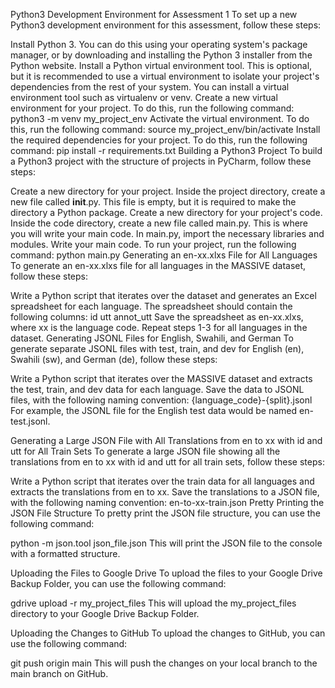 Python3 Development Environment for Assessment 1
To set up a new Python3 development environment for this assessment, follow these steps:

Install Python 3. You can do this using your operating system's package manager, or by downloading and installing the Python 3 installer from the Python website.
Install a Python virtual environment tool. This is optional, but it is recommended to use a virtual environment to isolate your project's dependencies from the rest of your system. You can install a virtual environment tool such as virtualenv or venv.
Create a new virtual environment for your project. To do this, run the following command:
python3 -m venv my_project_env
Activate the virtual environment. To do this, run the following command:
source my_project_env/bin/activate
Install the required dependencies for your project. To do this, run the following command:
pip install -r requirements.txt
Building a Python3 Project
To build a Python3 project with the structure of projects in PyCharm, follow these steps:

Create a new directory for your project.
Inside the project directory, create a new file called __init__.py. This file is empty, but it is required to make the directory a Python package.
Create a new directory for your project's code.
Inside the code directory, create a new file called main.py. This is where you will write your main code.
In main.py, import the necessary libraries and modules.
Write your main code.
To run your project, run the following command:
python main.py
Generating an en-xx.xlxs File for All Languages
To generate an en-xx.xlxs file for all languages in the MASSIVE dataset, follow these steps:

Write a Python script that iterates over the dataset and generates an Excel spreadsheet for each language.
The spreadsheet should contain the following columns:
id
utt
annot_utt
Save the spreadsheet as en-xx.xlxs, where xx is the language code.
Repeat steps 1-3 for all languages in the dataset.
Generating JSONL Files for English, Swahili, and German
To generate separate JSONL files with test, train, and dev for English (en), Swahili (sw), and German (de), follow these steps:

Write a Python script that iterates over the MASSIVE dataset and extracts the test, train, and dev data for each language.
Save the data to JSONL files, with the following naming convention:
{language_code}-{split}.jsonl
For example, the JSONL file for the English test data would be named en-test.jsonl.

Generating a Large JSON File with All Translations from en to xx with id and utt for All Train Sets
To generate a large JSON file showing all the translations from en to xx with id and utt for all train sets, follow these steps:

Write a Python script that iterates over the train data for all languages and extracts the translations from en to xx.
Save the translations to a JSON file, with the following naming convention:
en-to-xx-train.json
Pretty Printing the JSON File Structure
To pretty print the JSON file structure, you can use the following command:

python -m json.tool json_file.json
This will print the JSON file to the console with a formatted structure.

Uploading the Files to Google Drive
To upload the files to your Google Drive Backup Folder, you can use the following command:

gdrive upload -r my_project_files
This will upload the my_project_files directory to your Google Drive Backup Folder.

Uploading the Changes to GitHub
To upload the changes to GitHub, you can use the following command:

git push origin main
This will push the changes on your local branch to the main branch on GitHub.

